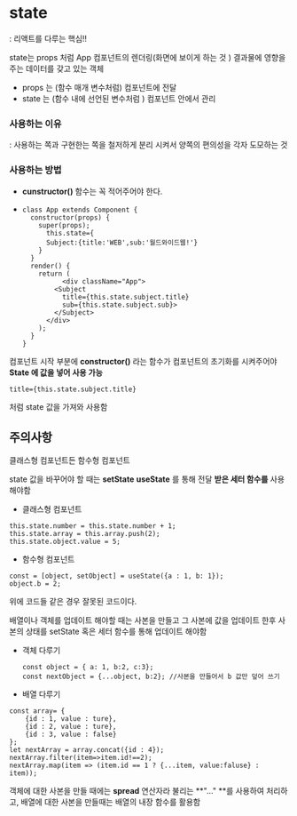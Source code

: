 # state



: 리액트를 다루는 핵심!!

state는 props 처럼 App 컴포넌트의 렌더링(화면에 보이게 하는 것 ) 결과물에 영향을 주는 데이터를 갖고 있는 객체

- props 는 (함수 매개 변수처럼) 컴포넌트에 전달
- state 는 (함수 내에 선언된 변수처럼 ) 컴포넌트 안에서 관리

### 사용하는 이유

: 사용하는 쪽과 구현한는 쪽을 철저하게 분리 시켜서 양쪽의 편의성을 각자 도모하는 것



### 사용하는 방법 

- **cunstructor()** 함수는 꼭 적어주어야 한다.

- ```
  class App extends Component {
    constructor(props) {
      super(props);
        this.state={
        Subject:{title:'WEB',sub:'월드와이드웹!'}
      }
    }
    render() {
      return (
        	<div className="App">
          <Subject 
          	title={this.state.subject.title} 
      		sub={this.state.subject.sub}>
          </Subject>
        </div>
      );
    }
  }
  
  ```

  

컴포넌트 시작 부분에 **constructor()** 라는 함수가 컴포넌트의 초기화를 시켜주어야 **State 에 값을 넣어 사용 가능**

```
title={this.state.subject.title} 
```

처럼 state 값을 가져와 사용함



## 주의사항 

클래스형 컴포넌트든 함수형 컴포넌트

state 값을 바꾸어야 할 때는 **setState**   **useState** 를 통해 전달 **받은 세터 함수를** 사용해야함

- 클래스형 컴포넌트 

```
this.state.number = this.state.number + 1;
this.state.array = this.array.push(2);
this.state.object.value = 5;
```

- 함수형 컴포넌트

```
const = [object, setObject] = useState({a : 1, b: 1});
object.b = 2;
```

위에 코드들 같은 경우 잘못된 코드이다.

배열이나 객체를 업데이트 해야할 때는 사본을 만들고 그 사본에 값을 업데이트 한후 사본의 상태를 setState 혹은 세터 함수를 통해 업데이트 해야함



- 객체 다루기

  ```
  const object = { a: 1, b:2, c:3};
  const nextObject = {...object, b:2}; //사본을 만들어서 b 값만 덮어 쓰기
  ```

- 배열 다루기

```react
const array= {
	{id : 1, value : ture},
	{id : 2, value : ture},
	{id : 3, value : false}
};
let nextArray = array.concat({id : 4});
nextArray.filter(item=>item.id!==2);
nextArray.map(item => (item.id == 1 ? {...item, value:faluse} : item));
```

객체에 대한 사본을 만들 때에는 **spread** 연산자라 불리는 **"..." **를 사용하여 처리하고, 배열에 대한 사본을 만들때는 배열의 내장 함수를 활용함



